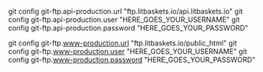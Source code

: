 git config git-ftp.api-production.url "ftp.litbaskets.io/api.litbaskets.io"
git config git-ftp.api-production.user "HERE_GOES_YOUR_USERNAME"
git config git-ftp.api-production.password "HERE_GOES_YOUR_PASSWORD"

git config git-ftp.www-production.url "ftp.litbaskets.io/public_html"
git config git-ftp.www-production.user "HERE_GOES_YOUR_USERNAME"
git config git-ftp.www-production.password "HERE_GOES_YOUR_PASSWORD"